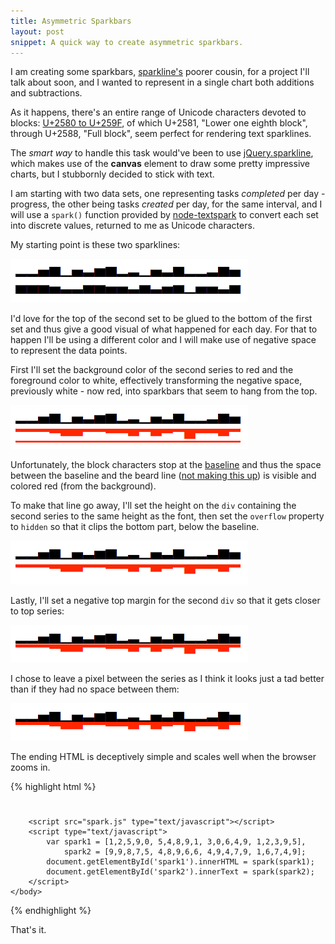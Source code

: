 ```yaml
---
title: Asymmetric Sparkbars
layout: post
snippet: A quick way to create asymmetric sparkbars.
---
```


I am creating some sparkbars, [sparkline's][sparklines] poorer cousin, for a project I'll talk about soon,
and I wanted to represent in a single chart both additions and subtractions.

As it happens, there's an entire range of Unicode characters devoted to blocks: [U+2580 to U+259F][ub], 
of which U+2581, "Lower one eighth block", through U+2588, "Full block", seem perfect for rendering 
text sparklines.

The *smart way* to handle this task would've been to use [jQuery.sparkline][jqs], which makes use of the 
**canvas** element to draw some pretty impressive charts, but I stubbornly decided to stick with text.

I am starting with two data sets, one representing tasks *completed* per day - progress, the other 
being tasks *created* per day, for the same interval, and I will use a `spark()` function provided 
by [node-textspark][nts] to convert each set into discrete values, 
returned to me as Unicode characters.

My starting point is these two sparklines:

![Progress and regress](/media/images/sparkbars-01.png)

I'd love for the top of the second set to be glued to the bottom of the first set and thus 
give a good visual of what happened for each day. For that to happen I'll be using a different color 
and I will make use of negative space to represent the data points.

First I'll set the background color of the second series to red and the 
foreground color to white, effectively transforming the negative space, previously 
white - now red, into sparkbars that seem to hang from the top.

![Progress and regress - in complimenting colors](/media/images/sparkbars-02.png)

Unfortunately, the block characters stop at the [baseline][bl] and thus the space 
between the baseline and the beard line ([not making this up][descender]) 
is visible and colored red (from the background).


To make that line go away, I'll set the height on the `div` containing the second series 
to the same height as the font, then set the `overflow` property to `hidden` so that it clips 
the bottom part, below the baseline.

![Progress and regress - clipping below the baseline](/media/images/sparkbars-03.png)

Lastly, I'll set a negative top margin for the second `div` so that 
it gets closer to top series:

![Progress and regress - in complimenting colors](/media/images/sparkbars-04.png)

I chose to leave a pixel between the series as I think it looks just a tad better 
than if they had no space between them:

![Progress and regress - in complimenting colors](/media/images/sparkbars-05.png)

The ending HTML is deceptively simple and scales well when the browser zooms in.

{% highlight html %}
<!DOCTYPE html>
<html>
	<head>
		<style type="text/css">
			.inverse .inner { background-color: red; color: white; }
			.sparkline-group { font: 'Courier New'; font-size: 18px; }
			.sparkline-group .sparkline.inverse {
				margin-top: -7px;
				height: 18px;
				overflow: hidden;
			}
		</style>
	</head>
	<body>
		<div class="sparkline-group">
			<div class="sparkline"><span id="spark1" class="inner"></span></div>
			<div class="sparkline inverse"><span id="spark2" class="inner"></span></div>
		</div> 
		
		<script src="spark.js" type="text/javascript"></script>
		<script type="text/javascript">
			var spark1 = [1,2,5,9,0, 5,4,8,9,1, 3,0,6,4,9, 1,2,3,9,5], 
				spark2 = [9,9,8,7,5, 4,8,9,6,6, 4,9,4,7,9, 1,6,7,4,9];
			document.getElementById('spark1').innerHTML = spark(spark1);
			document.getElementById('spark2').innerText = spark(spark2);
		</script>
	</body>
</html>
{% endhighlight %}

That's it.




[jqs]: http://omnipotent.net/jquery.sparkline/ 
[sparklines]: http://en.wikipedia.org/wiki/Sparkline
[nts]: https://github.com/msiebuhr/node-textspark
[ub]: http://en.wikipedia.org/wiki/List_of_Unicode_characters#Block_elements
[bl]: http://en.wikipedia.org/wiki/Baseline_(typography)
[descender]: http://en.wikipedia.org/wiki/Descender
